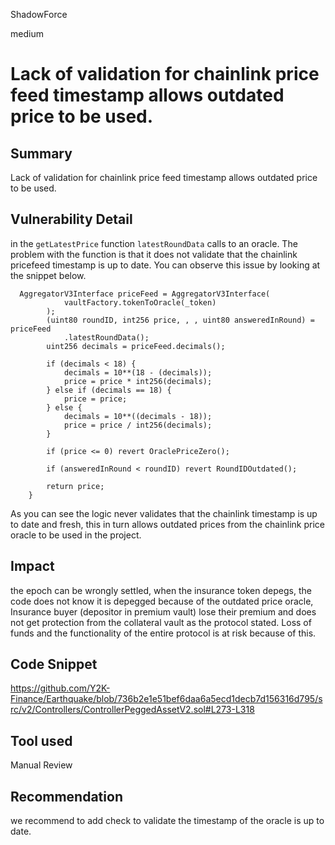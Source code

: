 ShadowForce

medium

# Lack of validation for chainlink price feed timestamp allows outdated price to be used.

## Summary
Lack of validation for chainlink price feed timestamp allows outdated price to be used.
## Vulnerability Detail
in the `getLatestPrice` function `latestRoundData` calls to an oracle. The problem with the function is that it does not validate that the chainlink pricefeed timestamp is up to date. You can observe this issue by looking at the snippet below.
```solidity
  AggregatorV3Interface priceFeed = AggregatorV3Interface(
            vaultFactory.tokenToOracle(_token)
        );
        (uint80 roundID, int256 price, , , uint80 answeredInRound) = priceFeed
            .latestRoundData();
        uint256 decimals = priceFeed.decimals();

        if (decimals < 18) {
            decimals = 10**(18 - (decimals));
            price = price * int256(decimals);
        } else if (decimals == 18) {
            price = price;
        } else {
            decimals = 10**((decimals - 18));
            price = price / int256(decimals);
        }

        if (price <= 0) revert OraclePriceZero();

        if (answeredInRound < roundID) revert RoundIDOutdated();

        return price;
    }
```
As you can see the logic never validates that the chainlink timestamp is up to date and fresh, this in turn allows outdated prices from the chainlink price oracle to be used in the project.
## Impact
the epoch can be wrongly settled, when the insurance token depegs, the code does not know it is depegged because of the outdated price oracle,
Insurance buyer (depositor in premium vault) lose their premium and does not get protection from the collateral vault as the protocol stated.
Loss of funds and the functionality of the entire protocol is at risk because of this.
## Code Snippet
https://github.com/Y2K-Finance/Earthquake/blob/736b2e1e51bef6daa6a5ecd1decb7d156316d795/src/v2/Controllers/ControllerPeggedAssetV2.sol#L273-L318
## Tool used

Manual Review

## Recommendation
we recommend to add check to validate the timestamp of the oracle is up to date.